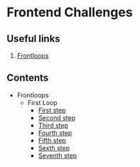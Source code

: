 # Frontend Challenges

## Useful links

  1. [Frontloops](https://frontloops.io)

## Contents

* Frontloops
  * First Loop
    * [First step](./frontloops/1-loop/1-step)
    * [Second step](./frontloops/1-loop/2-step)
    * [Third step](./frontloops/1-loop/3-step)
    * [Fourth step](./frontloops/1-loop/4-step)
    * [Fifth step](./frontloops/1-loop/5-step)
    * [Sexth step](./frontloops/1-loop/6-step)
    * [Seventh step](./frontloops/1-loop/7-step)